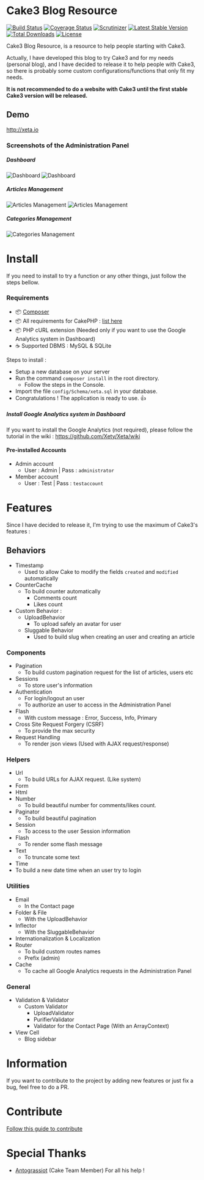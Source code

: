 # Cake3 Blog Resource

[![Build Status](https://img.shields.io/travis/Xety/Xeta.svg?style=flat-square)](https://travis-ci.org/Xety/Xeta)
[![Coverage Status](https://img.shields.io/coveralls/Xety/Xeta/master.svg?style=flat-square)](https://coveralls.io/r/xety/xeta)
[![Scrutinizer](https://img.shields.io/scrutinizer/g/Xety/Xeta.svg?style=flat-square)](https://scrutinizer-ci.com/g/Xety/Xeta)
[![Latest Stable Version](https://img.shields.io/packagist/v/Xety/Xeta.svg?style=flat-square)](https://packagist.org/packages/xety/xeta)
[![Total Downloads](https://img.shields.io/packagist/dt/xety/xeta.svg?style=flat-square)](https://packagist.org/packages/xety/xeta)
[![License](https://img.shields.io/badge/license-MIT-brightgreen.svg?style=flat-square)](https://packagist.org/packages/xety/xeta)

Cake3 Blog Resource, is a resource to help people starting with Cake3.

Actually, I have developed this blog to try Cake3 and for my needs (personal blog), and I have decided to release it to help people with Cake3, so there is probably some custom configurations/functions that only fit my needs.

**It is not recommended to do a website with Cake3 until the first stable Cake3 version will be released.**

## Demo
http://xeta.io

### Screenshots of the Administration Panel
##### Dashboard
![Dashboard](https://cloud.githubusercontent.com/assets/8210023/4525906/5e355904-4d59-11e4-9ba5-f660c403e39c.png)
![Dashboard](https://cloud.githubusercontent.com/assets/8210023/4525908/6663383a-4d59-11e4-9522-be42a69124f5.png)

##### Articles Management
![Articles Management](https://cloud.githubusercontent.com/assets/8210023/4525857/e61fa3e8-4d58-11e4-8fa2-b71d13abab16.png)
![Articles Management](https://cloud.githubusercontent.com/assets/8210023/4525865/f5c1f56c-4d58-11e4-82c1-98ec08020455.png)

##### Categories Management
![Categories Management](https://cloud.githubusercontent.com/assets/8210023/4525878/18b56aae-4d59-11e4-87fb-30ee78e885ae.png)

# Install
If you need to install to try a function or any other things, just follow the steps bellow.

### Requirements
* :package: [Composer](https://getcomposer.org)
* :package: All requirements for CakePHP : [list here](http://book.cakephp.org/3.0/en/installation.html#requirements)
* :package: PHP cURL extension (Needed only if you want to use the Google Analytics system in Dashboard)
* :coffee: Supported DBMS : MySQL & SQLite

Steps to install :
* Setup a new database on your server
* Run the command `composer install` in the root directory.
    * Follow the steps in the Console.
* Import the file `config/Schema/xeta.sql` in your database.
* Congratulations ! The application is ready to use. :+1:

##### Install Google Analytics system in Dashboard
If you want to install the Google Analytics (not required), please follow the tutorial in the wiki :
https://github.com/Xety/Xeta/wiki

#### Pre-installed Accounts
* Admin account
    * User : Admin | Pass : `administrator`
* Member account
    * User : Test | Pass : `testaccount`

# Features
Since I have decided to release it, I'm trying to use the maximum of Cake3's features :

## Behaviors
* Timestamp
    * Used to allow Cake to modify the fields `created` and `modified` automatically
* CounterCache
    * To build counter automatically
        * Comments count
        * Likes count
* Custom Behavior :
    * UploadBehavior
        * To upload safely an avatar for user
    * Sluggable Behavior
        * Used to build slug when creating an user and creating an article

### Components
* Pagination
    * To build custom pagination request for the list of articles, users etc
* Sessions
    * To store user's information
* Authentication
    * For login/logout an user
    * To authorize an user to access in the Administration Panel
* Flash
    * With custom message : Error, Success, Info, Primary
* Cross Site Request Forgery (CSRF)
    * To provide the max security
* Request Handling
    * To render json views (Used with AJAX request/response)

### Helpers
* Url
    * To build URLs for AJAX request. (Like system)
* Form
* Html
* Number
    * To build beautiful number for comments/likes count.
* Paginator
    * To build beautiful pagination
* Session
    * To access to the user Session information
* Flash
    * To render some flash message
* Text
    * To truncate some text
* Time
 * To build a new date time when an user try to login

### Utilities
* Email
    * In the Contact page
* Folder & File
    * With the UploadBehavior
* Inflector
    * With the SluggableBehavior
* Internationalization & Localization
* Router
    * To build custom routes names
    * Prefix (admin)
* Cache
    * To cache all Google Analytics requests in the Administration Panel

### General
* Validation & Validator
    * Custom Validator
        * UploadValidator
        * PurifierValidator
        * Validator for the Contact Page (With an ArrayContext)
* View Cell
    * Blog sidebar

# Information
If you want to contribute to the project by adding new features or just fix a bug, feel free to do a PR.

# Contribute
[Follow this guide to contribute](https://github.com/Xety/Xeta/blob/master/CONTRIBUTING.md)

# Special Thanks
* [Antograssiot](https://github.com/antograssiot) (Cake Team Member) For all his help !
